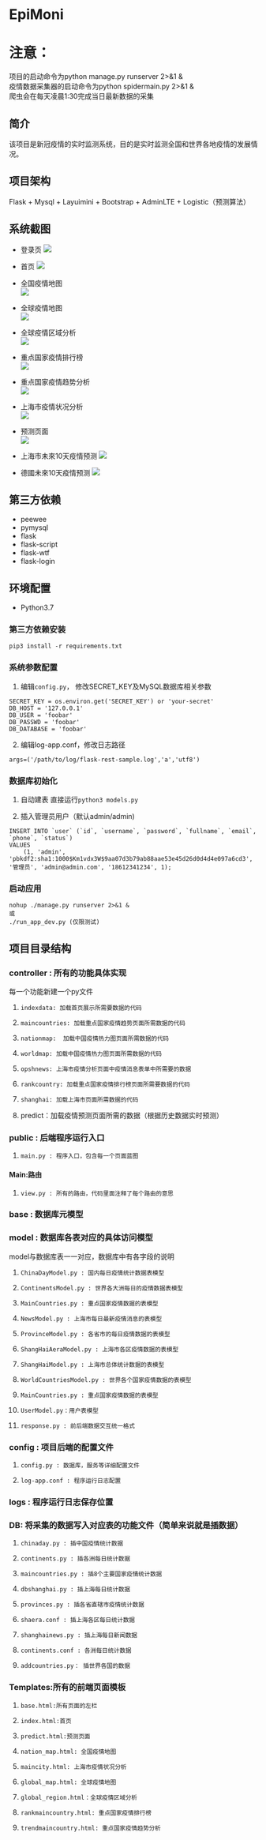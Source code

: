 # EpiMoni

# 注意：
项目的启动命令为python manage.py runserver 2>&1 &</br>
疫情数据采集器的启动命令为python spidermain.py 2>&1 &</br>
爬虫会在每天凌晨1:30完成当日最新数据的采集</br>

## 简介
该项目是新冠疫情的实时监测系统，目的是实时监测全国和世界各地疫情的发展情况。

## 项目架构
Flask + Mysql + Layuimini + Bootstrap + AdminLTE + Logistic（预测算法）

## 系统截图
- 登录页
![](http://oh0ra6igz.bkt.clouddn.com/0ot1s.jpg)

- 首页
![](https://github.com/lxyeternal/EpiMoni/blob/main/img/fig1.png)

- 全国疫情地图  
![](https://github.com/lxyeternal/EpiMoni/blob/main/img/fig2.png)  

- 全球疫情地图  
![](https://github.com/lxyeternal/EpiMoni/blob/main/img/fig3.png)

- 全球疫情区域分析  
![](https://github.com/lxyeternal/EpiMoni/blob/main/img/fig4.png)

- 重点国家疫情排行榜  
![](https://github.com/lxyeternal/EpiMoni/blob/main/img/fig5.png)

- 重点国家疫情趋势分析  
![](https://github.com/lxyeternal/EpiMoni/blob/main/img/fig6.png)

- 上海市疫情状况分析  
![](https://github.com/lxyeternal/EpiMoni/blob/main/img/fig7.png)

- 预测页面  
![](https://github.com/lxyeternal/EpiMoni/blob/main/img/fig8.png)

- 上海市未來10天疫情预测 
![](https://github.com/lxyeternal/EpiMoni/blob/main/img/fig9.png)

- 德國未來10天疫情预测 
![](https://github.com/lxyeternal/EpiMoni/blob/main/img/fig10.png)


## 第三方依赖
- peewee
- pymysql
- flask
- flask-script
- flask-wtf
- flask-login


## 环境配置
- Python3.7

### 第三方依赖安装
```
pip3 install -r requirements.txt

```
### 系统参数配置
1. 编辑`config.py`， 修改SECRET_KEY及MySQL数据库相关参数
```
SECRET_KEY = os.environ.get('SECRET_KEY') or 'your-secret'
DB_HOST = '127.0.0.1'
DB_USER = 'foobar'
DB_PASSWD = 'foobar'
DB_DATABASE = 'foobar'
```

2. 编辑log-app.conf，修改日志路径
```
args=('/path/to/log/flask-rest-sample.log','a','utf8')
```

### 数据库初始化
1. 自动建表
直接运行`python3 models.py`

2. 插入管理员用户（默认admin/admin)
```
INSERT INTO `user` (`id`, `username`, `password`, `fullname`, `email`, `phone`, `status`)
VALUES
	(1, 'admin', 'pbkdf2:sha1:1000$Km1vdx3W$9aa07d3b79ab88aae53e45d26d0d4d4e097a6cd3', '管理员', 'admin@admin.com', '18612341234', 1);
```

### 启动应用
```
nohup ./manage.py runserver 2>&1 &
或
./run_app_dev.py (仅限测试)
```


## 项目目录结构
### controller : 所有的功能具体实现
每一个功能新建一个py文件
1.     indexdata: 加载首页展示所需要数据的代码
2.     maincountries: 加载重点国家疫情趋势页面所需数据的代码
3.     nationmap:  加载中国疫情热力图页面所需数据的代码
4.     worldmap: 加载中国疫情热力图页面所需数据的代码
5.     opshnews: 上海市疫情分析页面中疫情消息表单中所需要的数据
6.     rankcountry: 加载重点国家疫情排行榜页面所需要数据的代码
7.     shanghai: 加载上海市页面所需数据的代码
8.   predict：加载疫情预测页面所需的数据（根据历史数据实时预测）
### public : 后端程序运行入口
1.     main.py : 程序入口，包含每一个页面蓝图
#### Main:路由
1.     view.py : 所有的路由，代码里面注释了每个路由的意思
### base : 数据库元模型
### model : 数据库各表对应的具体访问模型
model与数据库表一一对应，数据库中有各字段的说明
1.     ChinaDayModel.py : 国内每日疫情统计数据表模型
2.     ContinentsModel.py : 世界各大洲每日的疫情数据表模型
3.     MainCountries.py : 重点国家疫情数据的表模型
4.     NewsModel.py : 上海市每日最新疫情消息的表模型
5.     ProvinceModel.py : 各省市的每日疫情数据的表模型
6.     ShangHaiAeraModel.py : 上海市各区疫情数据的表模型
7.     ShangHaiModel.py : 上海市总体统计数据的表模型
8.     WorldCountriesModel.py : 世界各个国家疫情数据的表模型
9.     MainCountries.py : 重点国家疫情数据的表模型
10.     UserModel.py：用户表模型
3.     response.py : 前后端数据交互统一格式
### config : 项目后端的配置文件
1.     config.py : 数据库，服务等详细配置文件
2.     log-app.conf : 程序运行日志配置
### logs : 程序运行日志保存位置
### DB: 将采集的数据写入对应表的功能文件（简单来说就是插数据）
1.     chinaday.py : 插中国疫情统计数据
2.     continents.py : 插各洲每日统计数据
3.     maincountries.py : 插8个主要国家疫情统计数据
4.     dbshanghai.py : 插上海每日统计数据
5.     provinces.py : 插各省直辖市疫情统计数据
6.     shaera.conf : 插上海各区每日统计数据
7.     shanghainews.py : 插上海每日新闻数据
8.     continents.conf : 各洲每日统计数据
9.     addcountries.py： 插世界各国的数据

### Templates:所有的前端页面模板
1.     base.html:所有页面的左栏
2.     index.html:首页
3.     predict.html:预测页面
4.     nation_map.html: 全国疫情地图
5.     maincity.html: 上海市疫情状况分析
6.     global_map.html: 全球疫情地图
7.     global_region.html：全球疫情区域分析
8.     rankmaincountry.html: 重点国家疫情排行榜
9.     trendmaincountry.html: 重点国家疫情趋势分析

